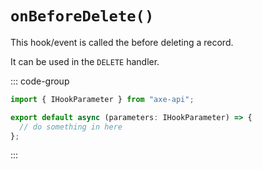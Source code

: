 # `onBeforeDelete()`

This hook/event is called the before deleting a record.

It can be used in the `DELETE` handler.

::: code-group

```ts [app/v1/Hooks/User/onBeforeDelete.ts]
import { IHookParameter } from "axe-api";

export default async (parameters: IHookParameter) => {
  // do something in here
};
```

:::
